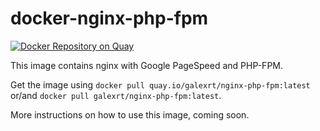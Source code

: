 # docker-nginx-php-fpm

[![Docker Repository on Quay](https://quay.io/repository/galexrt/nginx-php-fpm/status "Docker Repository on Quay")](https://quay.io/repository/galexrt/nginx-php-fpm)

This image contains nginx with Google PageSpeed and PHP-FPM.

Get the image using `docker pull quay.io/galexrt/nginx-php-fpm:latest` or/and `docker pull galexrt/nginx-php-fpm:latest`.


More instructions on how to use this image, coming soon.
